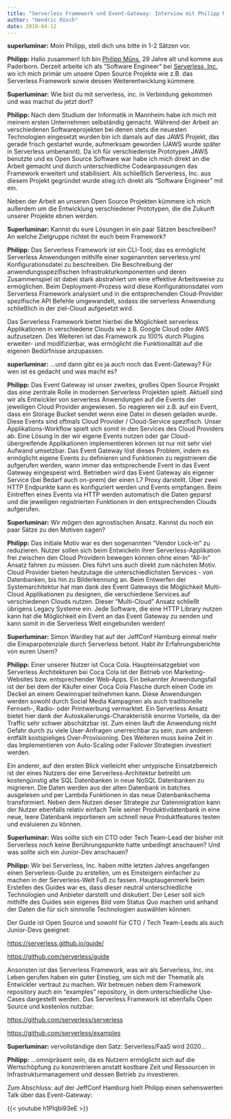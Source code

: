 ```yaml
---
title: "Serverless Framework und Event-Gateway: Interview mit Philipp Müns"
author: "Hendric Rüsch"
date: 2018-04-12
---
```


**superluminar:** Moin Philipp, stell dich uns bitte in 1-2 Sätzen vor.

**Philipp:** Hallo zusammen! Ich bin [Philipp Müns](https://twitter.com/pmmuens), 29 Jahre alt und komme aus Paderborn. Derzeit arbeite ich als “Software Engineer” bei [Serverless, Inc.](https://serverless.com) wo ich mich primär um unsere Open Source Projekte wie z.B. das Serverless Framework sowie dessen Weiterentwicklung kümmere.

**Superluminar:** Wie bist du mit serverless, inc. in Verbindung gekommen und was machst du jetzt dort?

**Philipp:** Nach dem Studium der Informatik in Mannheim habe ich mich mit meinem ersten Unternehmen selbständig gemacht. Während der Arbeit an verschiedenen Softwareprojekten bei denen stets die neuesten Technologien eingesetzt wurden bin ich damals auf das JAWS Projekt, das gerade frisch gestartet wurde, aufmerksam geworden (JAWS wurde später in Serverless umbenannt).
Da ich für verschiedenste Prototypen JAWS benutzte und es Open Source Software war habe ich mich direkt an die Arbeit gemacht und durch unterschiedliche Codeanpassungen das Framework erweitert und stabilisiert. Als schließlich Serverless, Inc. aus diesem Projekt gegründet wurde stieg ich direkt als “Software Engineer” mit ein.

Neben der Arbeit an unseren Open Source Projekten kümmere ich mich außerdem um die Entwicklung verschiedener Prototypen, die die Zukunft unserer Projekte ebnen werden.

**Superluminar:** Kannst du eure Lösungen in ein paar Sätzen beschreiben? An welche Zielgruppe richtet ihr euch beim Framework?

**Philipp:** Das Serverless Framework ist ein CLI-Tool, das es ermöglicht Serverless Anwendungen mithilfe einer sogenannten serverless.yml Konfigurationsdatei zu beschreiben.
Die Beschreibung der anwendungsspezifischen Infrastrukturkomponenten und deren Zusammenspiel ist dabei stark abstrahiert um eine effektive Arbeitsweise zu ermöglichen.
Beim Deployment-Prozess wird diese Konfigurationsdatei vom Serverless Framework analysiert und in die entsprechenden Cloud-Provider spezifische API Befehle umgewandelt, sodass die serverless Anwendung schließlich in der ziel-Cloud aufgesetzt wird.

Das Serverless Framework bietet hierbei die Möglichkeit serverless Applikationen in verschiedene Clouds wie z.B. Google Cloud oder AWS aufzusetzen. Des Weiteren ist das Framework zu 100% durch Plugins erweiter- und modifizierbar, was ermöglicht die Funktionalität auf die eigenen Bedürfnisse anzupassen.

**superluminar:** ...und dann gibt es ja auch noch das Event-Gateway? Für wen ist es gedacht und was macht es? 

**Philipp:** Das Event Gateway ist unser zweites, großes Open Source Projekt das eine zentrale Rolle in modernen Serverless Projekten spielt.
Aktuell sind wir als Entwickler von serverless Anwendungen auf die Events der jeweiligen Cloud Provider angewiesen. So reagieren wir z.B. auf ein Event, dass ein Storage Bucket sendet wenn eine Datei in diesen geladen wurde. Diese Events sind oftmals Cloud Provider / Cloud-Service spezifisch. Unser Applikations-Workflow spielt sich somit in den Services des Cloud Providers ab. Eine Lösung in der wir eigene Events nutzen oder gar Cloud-übergreifende Applikationen implementieren können ist nur mit sehr viel Aufwand umsetzbar.
Das Event Gateway löst dieses Problem, indem es ermöglicht eigene Events zu definieren und Funktionen zu registrieren die aufgerufen werden, wann immer das entsprechende Event in das Event Gateway eingespeist wird.
Betrieben wird das Event Gateway als eigener Service (bei Bedarf auch on-prem) der einen L7 Proxy darstellt. Über zwei HTTP Endpunkte kann es konfiguriert werden und Events empfangen. 
Beim Eintreffen eines Events via HTTP werden automatisch die Daten geparst und die jeweiligen registrierten Funktionen in den entsprechenden Clouds aufgerufen.

**Superluminar:** Wir mögen den agnostischen Ansatz. Kannst du noch ein paar Sätze zu den Motiven sagen?

**Philipp:** Das initiale Motiv war es den sogenannten “Vendor Lock-in” zu reduzieren. Nutzer sollen sich beim Entwickeln ihrer Serverless-Applikation frei zwischen den Cloud Providern bewegen können ohne einen “All-In” Ansatz fahren zu müssen.
Dies führt uns auch direkt zum nächsten Motiv. Cloud Provider bieten heutzutage die unterschiedlichsten Services - von Datenbanken, bis hin zu Bilderkennung an. Beim Entwerfen der Systemarchitektur hat man dank des Event Gateways die Möglichkeit Multi-Cloud Applikationen zu designen, die verschiedene Services auf verschiedenen Clouds nutzen.
Dieser “Multi-Cloud” Ansatz schließt übrigens Legacy Systeme ein. Jede Software, die eine HTTP Library nutzen kann hat die Möglichkeit ein Event an das Event Gateway zu senden und kann somit in die Serverless Welt eingebunden werden!

**Superluminar:** Simon Wardley hat auf der JeffConf Hamburg einmal mehr die Einsparpotenziale durch Serverless betont.  Habt ihr Erfahrungsberichte von euren Usern?

**Philipp:** Einer unserer Nutzer ist Coca Cola. Haupteinsatzgebiet von Serverless Architekturen bei Coca Cola ist der Betrieb von Marketing-Websites bzw. entsprechender Web-Apps. Ein bekannter Anwendungsfall ist der bei dem der Käufer einer Coca Cola Flasche durch einen Code im Deckel an einem Gewinnspiel teilnehmen kann. Diese Anwendungen werden sowohl durch Social Media Kampagnen als auch traditionelle Fernseh-, Radio- oder Printwerbung  vermarktet.
Ein Serverless Ansatz bietet hier dank der Autoskalierungs-Charakteristik enorme Vorteile, da der Traffic sehr schwer abschätzbar ist. Zum einen läuft die Anwendung nicht Gefahr durch zu viele User-Anfragen unerreichbar zu sein, zum anderen entfällt kostspieliges Over-Provisioning. Des Weiteren muss keine Zeit in das Implementieren von Auto-Scaling oder Failover Strategien investiert werden.

Ein anderer, auf den ersten Blick vielleicht eher untypische Einsatzbereich ist der eines Nutzers der eine Serverless-Architektur betreibt um kostengünstig alte SQL Datenbanken in neue NoSQL Datenbanken zu migrieren. Die Daten werden aus der alten Datenbank in batches ausgelesen und per Lambda Funktionen in das neue Datenbankschema transformiert. Neben dem Nutzen dieser Strategie zur Datenmigration kann der Nutzer ebenfalls relativ einfach Teile seiner Produktivdatenbank in eine neue, leere Datenbank importieren um schnell neue Produktfeatures testen und evaluieren zu können.

**Superluminar:** Was sollte sich ein CTO oder Tech Team-Lead der bisher mit Serverless noch keine Berührungspunkte hatte unbedingt anschauen? Und was sollte sich ein Junior-Dev anschauen?

**Philipp:** Wir bei Serverless, Inc. haben mitte letzten Jahres angefangen einen Serverless-Guide zu erstellen, um es Einsteigern einfacher zu machen in der Serverless-Welt Fuß zu fassen.
Hauptaugenmerk beim Erstellen des Guides war es, dass dieser neutral unterschiedliche Technologien und Anbieter darstellt und diskutiert. Der Leser soll sich mithilfe des Guides sein eigenes Bild vom Status Quo machen und anhand der Daten die für sich sinnvolle Technologien auswählen können.

Der Guide ist Open Source und sowohl für CTO / Tech Team-Leads als auch Junior-Devs geeignet:

https://serverless.github.io/guide/

https://github.com/serverless/guide

Ansonsten ist das Serverless Framework, was wir als Serverless, Inc. ins Leben gerufen haben ein guter Einstieg, um sich mit der Thematik als Entwickler vertraut zu machen. Wir betreuen neben dem Framework repository auch ein “examples” repository, in dem unterschiedliche Use-Cases dargestellt werden. Das Serverless Framework ist ebenfalls Open Source und kostenlos nutzbar:

https://github.com/serverless/serverless

https://github.com/serverless/examples

**Superluminar:** vervollständige den Satz: Serverless/FaaS wird 2020…

**Philipp:** ...omnipräsent sein, da es Nutzern ermöglicht sich auf die Wertschöpfung zu konzentrieren anstatt kostbare Zeit und Ressourcen in Infrastrukturmanagement und dessen Betrieb zu investieren.

Zum Abschluss: auf der JeffConf Hamburg hielt Philipp einen sehenswerten Talk über das Event-Gateway:

{{< youtube h1PIqbi93eE >}}

 
